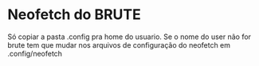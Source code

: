 # Neofetch do BRUTE

Só copiar a pasta .config pra home do usuario.
Se o nome do user não for brute tem que mudar nos arquivos de configuração do
neofetch em .config/neofetch
